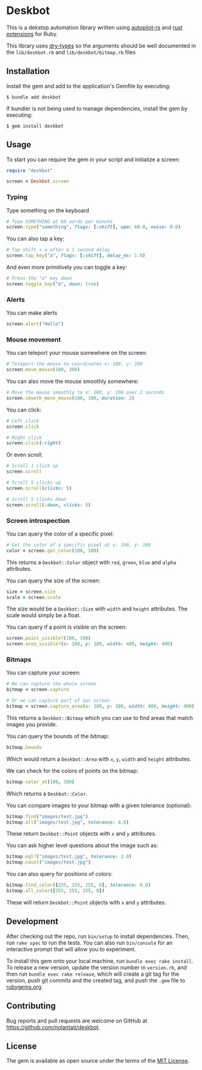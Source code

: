 # Deskbot

This is a dekstop automation library written using
[autopilot-rs](https://github.com/autopilot-rs) and
[rust extensions](https://bundler.io/blog/2023/01/31/rust-gem-skeleton.html)
for Ruby.

This library uses [dry-types](https://dry-rb.org/gems/dry-types/1.7/) so the
arguments should be well documented in
the `lib/deskbot.rb` and `lib/deskbot/bitmap.rb` files

## Installation

Install the gem and add to the application's Gemfile by executing:

    $ bundle add deskbot

If bundler is not being used to manage dependencies, install the gem by executing:

    $ gem install deskbot

## Usage

To start you can require the gem in your script and initialize a screen:

```ruby
require "deskbot"

screen = Deskbot.screen
```

### Typing

Type something on the keyboard

```ruby
# Type SOMETHING at 60 words per minute
screen.type("something", flags: [:shift], wpm: 60.0, noise: 0.0)
```

You can also tap a key:

```ruby
# Tap shift + a after a 1 second delay
screen.tap_key("a", flags: [:shift], delay_ms: 1.0)
```

And even more primitively you can toggle a key:

```ruby
# Press the "a" key down
screen.toggle_key("a", down: true)
```

### Alerts

You can make alerts

```ruby
screen.alert("Hello")
```

### Mouse movement

You can teleport your mouse somewhere on the screen:

```ruby
# Teleport the mouse to coordinates x: 100, y: 100
screen.move_mouse(100, 100)
```

You can also move the mouse smoothly somewhere:

```ruby
# Move the mouse smoothly to x: 100, y: 100 over 2 seconds
screen.smooth_move_mouse(100, 100, duration: 2)
```

You can click:

```ruby
# Left click
screen.click

# Right click
screen.click(:right)
```

Or even scroll:

```ruby
# Scroll 1 click up
screen.scroll

# Scroll 5 clicks up
screen.scroll(clicks: 5)

# Scroll 5 clicks down
screen.scroll(:down, clicks: 5)
```

### Screen introspection

You can query the color of a specific pixel:

```ruby
# Get the color of a specific pixel at x: 100, y: 100
color = screen.get_color(100, 100)
```

This returns a `Deskbot::Color` object with `red`, `green`, `blue` and `alpha`
attributes.

You can query the size of the screen:

```ruby
size = screen.size
scale = screen.scale
```

The size would be a `Deskbot::Size` with `width` and `height` attributes. The
scale would simply be a float.

You can query if a point is visible on the screen:

```ruby
screen.point_visible?(100, 100)
screen.area_visible?(x: 100, y: 100, width: 400, height: 400)
```

### Bitmaps

You can capture your screen:

```ruby
# We can capture the whole screen
bitmap = screen.capture

# Or we can capture part of our screen
bitmap = screen.capture_area(x: 100, y: 100, width: 400, height: 400)
```

This returns a `Deskbot::Bitmap` which you can use to find areas that match
images you provide.

You can query the bounds of the bitmap:

```ruby
bitmap.bounds
```

Which would return a `Deskbot::Area` with `x`, `y`, `width` and `height`
attributes.

We can check for the colors of points on the bitmap:

```ruby
bitmap.color_at(100, 100)
```

Which returns a `Deskbot::Color`.

You can compare images to your bitmap with a given tolerance (optional):

```ruby
bitmap.find("images/test.jpg")
bitmap.all("images/test.jpg", tolerance: 4.0)
```

These return `Deskbot::Point` objects with `x` and `y` attributes.

You can ask higher level questions about the image such as:

```ruby
bitmap.eql?("images/test.jpg", tolerance: 2.0)
bitmap.count("images/test.jpg")
```

You can also query for positions of colors:

```ruby
bitmap.find_color([255, 255, 255, 0], tolerance: 0.0)
bitmap.all_color([255, 255, 255, 0])
```

These will return `Deskbot::Point` objects with `x` and `y` attributes.

## Development

After checking out the repo, run `bin/setup` to install dependencies.
Then, run `rake spec` to run the tests. You can also run `bin/console` for
an interactive prompt that will allow you to experiment.

To install this gem onto your local machine, run `bundle exec rake install`.
To release a new version, update the version number in `version.rb`, and then
run `bundle exec rake release`, which will create a git tag for the version,
push git commits and the created tag, and push the `.gem` file
to [rubygems.org](https://rubygems.org).

## Contributing

Bug reports and pull requests are welcome on GitHub at https://github.com/nolantait/deskbot.

## License

The gem is available as open source under the terms of the [MIT License](https://opensource.org/licenses/MIT).

